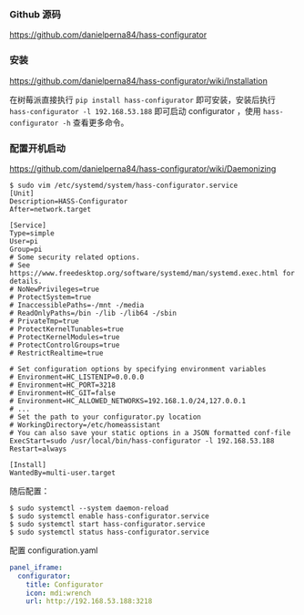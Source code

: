 ### Github 源码

https://github.com/danielperna84/hass-configurator

### 安装

https://github.com/danielperna84/hass-configurator/wiki/Installation

在树莓派直接执行 `pip install hass-configurator` 即可安装，安装后执行 `hass-configurator -l 192.168.53.188`  即可启动 configurator ，使用 `hass-configurator -h` 查看更多命令。

### 配置开机启动

https://github.com/danielperna84/hass-configurator/wiki/Daemonizing

``` shell
$ sudo vim /etc/systemd/system/hass-configurator.service
[Unit]
Description=HASS-Configurator
After=network.target

[Service]
Type=simple
User=pi
Group=pi
# Some security related options.
# See https://www.freedesktop.org/software/systemd/man/systemd.exec.html for details.
# NoNewPrivileges=true
# ProtectSystem=true
# InaccessiblePaths=-/mnt -/media
# ReadOnlyPaths=/bin -/lib -/lib64 -/sbin
# PrivateTmp=true
# ProtectKernelTunables=true
# ProtectKernelModules=true
# ProtectControlGroups=true
# RestrictRealtime=true

# Set configuration options by specifying environment variables
# Environment=HC_LISTENIP=0.0.0.0
# Environment=HC_PORT=3218
# Environment=HC_GIT=false
# Environment=HC_ALLOWED_NETWORKS=192.168.1.0/24,127.0.0.1
# ...
# Set the path to your configurator.py location
# WorkingDirectory=/etc/homeassistant
# You can also save your static options in a JSON formatted conf-file
ExecStart=sudo /usr/local/bin/hass-configurator -l 192.168.53.188
Restart=always

[Install]
WantedBy=multi-user.target
```

随后配置：

``` shell
$ sudo systemctl --system daemon-reload
$ sudo systemctl enable hass-configurator.service
$ sudo systemctl start hass-configurator.service
$ sudo systemctl status hass-configurator.service
```

配置 configuration.yaml

``` yaml
panel_iframe:
  configurator:
    title: Configurator
    icon: mdi:wrench
    url: http://192.168.53.188:3218
```



